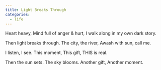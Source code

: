 ```yaml
---
title: Light Breaks Through
categories:
  - life
---
```


Heart heavy,
Mind full of anger & hurt,
I walk along
in my own dark story.

Then
light breaks through.
The city, the river,
Awash with sun,
call me.

I listen, I see.
This moment,
This gift,
THIS is real.

Then the sun sets.
The sky blooms.
Another gift,
Another moment.
